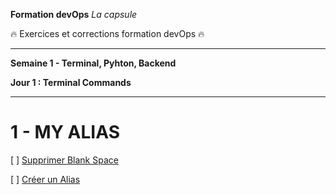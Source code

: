 **Formation devOps**
_La capsule_

:fire: Exercices et corrections formation devOps :fire:

---

**Semaine 1 - Terminal, Pyhton, Backend**

**Jour 1 : Terminal Commands**

---
# 1 - MY ALIAS

[ ] <ins> Supprimer Blank Space </ins>

[ ] <ins> Créer un Alias </ins>

